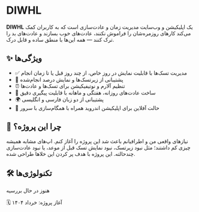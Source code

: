 # DIWHL

**DIWHL** یک اپلیکیشن و وب‌سایت مدیریت زمان و عادت‌سازی است که به کاربران کمک می‌کند کارهای روزمره‌شان را فراموش نکنند، عادت‌های خوب بسازند و عادت‌های بد را ترک کنند — همه این‌ها با منطق ساده و قابل درک.

## ✨ ویژگی‌ها

- ✅ مدیریت تسک‌ها با قابلیت نمایش در روز خاص، از چند روز قبل یا تا زمان انجام
- 🧩 پشتیبانی از زیرتسک‌ها و نمایش درصد انجام‌شده
- ⏰ تنظیم آلارم و نوتیفیکیشن برای تسک‌ها و عادت‌ها
- 🔁 ساخت عادت‌های روزانه، هفتگی و ماهانه با قابلیت پیگیری دقیق
- 🌍 پشتیبانی از دو زبان فارسی و انگلیسی
- 📶 حالت آفلاین برای اپلیکیشن اندروید همراه با همگام‌سازی با سرور

## 🧠 چرا این پروژه؟

نیازهای واقعی من و اطرافیانم باعث شد این پروژه را آغاز کنم. اپ‌های مشابه همیشه چیزی کم داشتند؛ مثل نبود زیرتسک، نبود نمایش تسک قبل از موعد، یا نبود عادت‌سازی چندحالته. این پروژه با هدف پر کردن این خلاها طراحی شده.

## 🛠 تکنولوژی‌ها

هنوز در حال بررسیه

  🗓 آغاز پروژه: خرداد ۱۴۰۴

